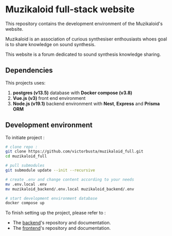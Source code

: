 # Muzikaloid full-stack website

This repository contains the development environment of the Muzikaloid's website.

Muzikaloid is an association of curious synthesiser enthousiasts whoes goal is to share knowledge on sound synthesis.

This website is a forum dedicated to sound synthesis knowledge sharing.

## Dependencies

This projects uses: 
1) **postgres (v13.5)** database with **Docker compose (v3.8)**
2) **Vue.js (v3)** front end environment 
3) **Node.js (v19.1)** backend environment with **Nest**, **Express** and **Prisma ORM**

## Development environment

To initiate project :
```bash
# clone repo : 
git clone https://github.com/victorbusta/muzikaloid_full.git
cd muzikaloid_full

# pull submodules
git submodule update --init --recursive

# create .env and change content according to your needs
mv .env.local .env
mv muzikaloid_backend/.env.local muzikaloid_backend/.env

# start development environment database
docker compose up
```
To finish setting up the project, please refer to :
+ The [backend](https://github.com/victorbusta/muzikaloid_backend)'s repository and documentation.
+ The [frontend](https://github.com/victorbusta/muzikaloid_frontend)'s repository and documentation.